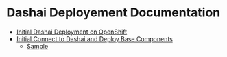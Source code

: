 # Dashai Deployement Documentation

* [Initial Dashai Deployment on OpenShift](/docs/00_initial_ocp_install/README.md)
* [Initial Connect to Dashai and Deploy Base Components](/docs/01_connect_and_core_components/README.md)
	* [Sample](00_sample/sample.md)
